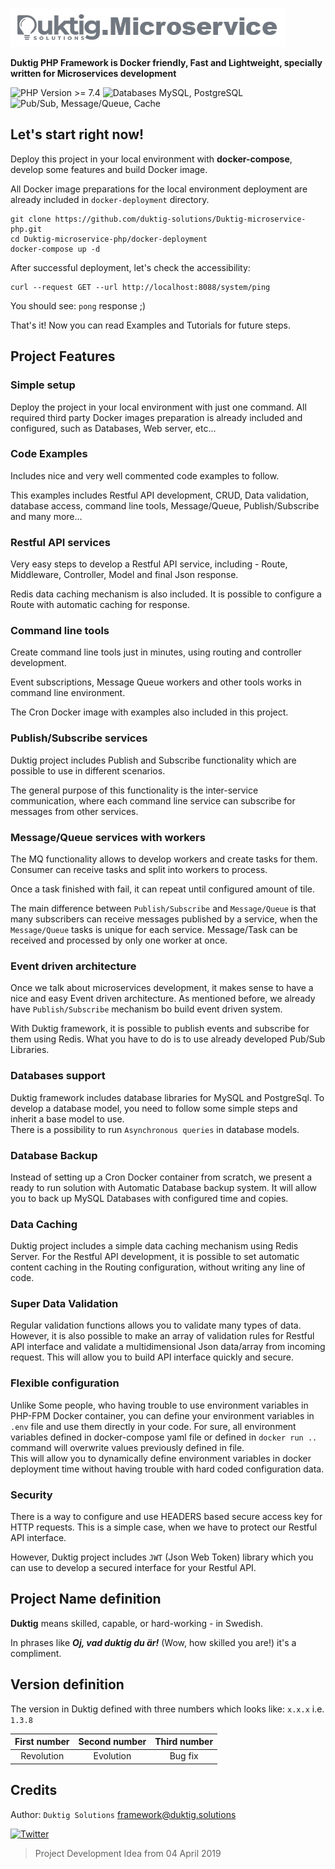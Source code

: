 ![Image](documentation/img/logo.png "Duktig PHP Framework")

**Duktig PHP Framework is Docker friendly, Fast and Lightweight, specially written for Microservices development**


![PHP Version >= 7.4](https://img.shields.io/badge/PHP%20Version-%3E%3D%207.4-green?style=flat "PHP Version >= 7.4")
![Databases MySQL, PostgreSQL](https://img.shields.io/badge/Databases-MySQL,%20PostgreSQL-blue?style=flat "Databases MySQL, PostgreSQL")
![Pub/Sub, Message/Queue, Cache](https://img.shields.io/badge/Pub/Sub,%20Message/Queue,%20Cache-Redis-red?style=flat "Pub/Sub, Message/Queue, Cache")


## Let's start right now!

Deploy this project in your local environment with **docker-compose**, develop some features and build Docker image.

All Docker image preparations for the local environment deployment are already included in `docker-deployment` directory.

```shell   
git clone https://github.com/duktig-solutions/Duktig-microservice-php.git
cd Duktig-microservice-php/docker-deployment
docker-compose up -d
```

After successful deployment, let's check the accessibility:

```shell
curl --request GET --url http://localhost:8088/system/ping
```

You should see: `pong` response ;)

That's it! Now you can read Examples and Tutorials for future steps.

## Project Features

### Simple setup

Deploy the project in your local environment with just one command.
All required third party Docker images preparation is already included and configured,
such as Databases, Web server, etc...

### Code Examples

Includes nice and very well commented code examples to follow.

This examples includes Restful API development, CRUD, Data validation, database access, command line tools,
Message/Queue, Publish/Subscribe and many more...

### Restful API services

Very easy steps to develop a Restful API service, including - Route, Middleware, Controller, Model and final Json response.

Redis data caching mechanism is also included. It is possible to configure a Route with automatic caching for response.

### Command line tools

Create command line tools just in minutes, using routing and controller development.

Event subscriptions, Message Queue workers and other tools works in command line environment.

The Cron Docker image with examples also included in this project.

### Publish/Subscribe services

Duktig project includes Publish and Subscribe functionality which are possible to use in different scenarios.

The general purpose of this functionality is the inter-service communication,
where each command line service can subscribe for messages from other services.

### Message/Queue services with workers

The MQ functionality allows to develop workers and create tasks for them. Consumer can receive tasks and split into workers to process.

Once a task finished with fail, it can repeat until configured amount of tile.

The main difference between `Publish/Subscribe` and `Message/Queue` is that many subscribers can receive messages published by a service,
when the `Message/Queue` tasks is unique for each service. Message/Task can be received and processed by only one worker at once.

### Event driven architecture

Once we talk about microservices development, it makes sense to have a nice and easy Event driven architecture.
As mentioned before, we already have `Publish/Subscribe` mechanism bo build event driven system.

With Duktig framework, it is possible to publish events and subscribe for them using Redis.
What you have to do is to use already developed Pub/Sub Libraries.

### Databases support

Duktig framework includes database libraries for MySQL and PostgreSql.
To develop a database model, you need to follow some simple steps and inherit a base model to use.  
There is a possibility to run `Asynchronous queries` in database models.

### Database Backup

Instead of setting up a Cron Docker container from scratch, we present a ready to run solution with Automatic Database backup system.
It will allow you to back up MySQL Databases with configured time and copies.

### Data Caching

Duktig project includes a simple data caching mechanism using Redis Server.
For the Restful API development, it is possible to set automatic content caching in the Routing configuration,
without writing any line of code.

### Super Data Validation

Regular validation functions allows you to validate many types of data.
However, it is also possible to make an array of validation rules for Restful API interface
and validate a multidimensional Json data/array from incoming request.
This will allow you to build API interface quickly and secure.

### Flexible configuration

Unlike Some people, who having trouble to use environment variables in PHP-FPM Docker container,
you can define your environment variables in `.env` file and use them directly in your code.
For sure, all environment variables defined in docker-compose yaml file or defined in `docker run ..` command
will overwrite values previously defined in file.  
This will allow you to dynamically define environment variables in docker deployment time
without having trouble with hard coded configuration data.

### Security

There is a way to configure and use HEADERS based secure access key for HTTP requests.
This is a simple case, when we have to protect our Restful API interface.

However, Duktig project includes `JWT` (Json Web Token) library which you can use to develop a secured interface for your Restful API.

## Project Name definition

**Duktig** means skilled, capable, or hard-working - in Swedish.

In phrases like ***Oj, vad duktig du är!*** (Wow, how skilled you are!) it's a compliment.

## Version definition

The version in Duktig defined with three numbers which looks like: `x.x.x` i.e. `1.3.8`

| First number | Second number | Third number |
|:------------:|:-------------:|:------------:|
|  Revolution  |   Evolution   |   Bug fix    |

## Credits

Author: `Duktig Solutions` [framework@duktig.solutions](mailto:framework@duktig.solutions)

[![Twitter](https://img.shields.io/twitter/follow/DuktigS?label=News%20on%20Twitter%20)](https://twitter.com/DuktigS)

>Project Development Idea from 04 April 2019

